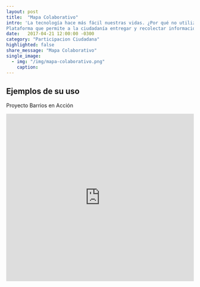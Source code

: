 ```yaml
---
layout: post
title:  "Mapa Colaborativo"
intro: 'La tecnología hace más fácil nuestras vidas. ¿Por qué no utilizarlas para visualizar, desburocratizar y agilizar las soluciones a problemas locales?
Plataforma que permite a la ciudadanía entregar y recolectar información para luego situarla en un mapa que permite visibilizar hitos o problemas territoriales, facilitando la recolección de datos, la acción y solución de problemas a los organismos responsables.'
date:   2017-04-21 12:00:00 -0300
category: "Participacion Ciudadana"
highlighted: false
share_message: "Mapa Colaborativo"
single_image:
  - img: "/img/mapa-colaborativo.png"
    caption:
---
```


## Ejemplos de su uso
Proyecto Barrios en Acción
<iframe width="100%" height="450" src="https://www.youtube.com/embed/oCn3IOuVb3g?rel=0&amp;showinfo=0" frameborder="0" allow="autoplay; encrypted-media" allowfullscreen></iframe>
